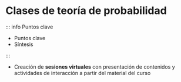 # Clases de teoría de probabilidad

::: info Puntos clave

- Puntos clave
- Síntesis

:::

- Creación de **sesiones virtuales** con presentación de contenidos y actividades de interacción a partir del material del curso

